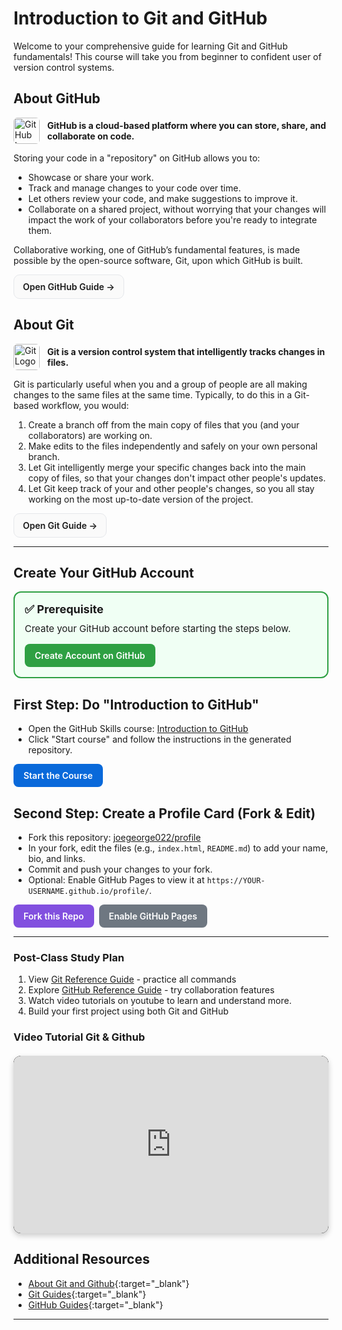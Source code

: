 # Introduction to Git and GitHub

Welcome to your comprehensive guide for learning Git and GitHub fundamentals! This course will take you from beginner to confident user of version control systems.

## About GitHub

<div style="display: flex; align-items: center; gap: 12px; margin: 8px 0 12px 0;">
  <img src="https://github.githubassets.com/images/modules/logos_page/GitHub-Mark.png" alt="GitHub Logo" width="42" height="42" style="border-radius: 6px;" />
  <strong>GitHub is a cloud-based platform where you can store, share, and collaborate on code.</strong>
 </div>

Storing your code in a "repository" on GitHub allows you to:

- Showcase or share your work.
- Track and manage changes to your code over time.
- Let others review your code, and make suggestions to improve it.
- Collaborate on a shared project, without worrying that your changes will impact the work of your collaborators before you're ready to integrate them.

Collaborative working, one of GitHub’s fundamental features, is made possible by the open-source software, Git, upon which GitHub is built.

  <a href="github/" style="text-decoration: none; color: inherit; display: inline-block; padding: 10px 14px; border: 1px solid #e5e7eb; border-radius: 10px; background: #fafafa; font-weight: 600;">Open GitHub Guide →</a>

## About Git

<div style="display: flex; align-items: center; gap: 12px; margin: 8px 0 12px 0;">
  <img src="https://git-scm.com/images/logos/downloads/Git-Icon-1788C.png" alt="Git Logo" width="42" height="42" style="border-radius: 6px;" />
  <strong>Git is a version control system that intelligently tracks changes in files.</strong>
 </div>

Git is particularly useful when you and a group of people are all making changes to the same files at the same time. Typically, to do this in a Git-based workflow, you would:

1. Create a branch off from the main copy of files that you (and your collaborators) are working on.
2. Make edits to the files independently and safely on your own personal branch.
3. Let Git intelligently merge your specific changes back into the main copy of files, so that your changes don't impact other people's updates.
4. Let Git keep track of your and other people's changes, so you all stay working on the most up-to-date version of the project.

  <a href="git/" style="text-decoration: none; color: inherit; display: inline-block; padding: 10px 14px; border: 1px solid #e5e7eb; border-radius: 10px; background: #fafafa; font-weight: 600;">Open Git Guide →</a>

---


## Create Your GitHub Account

<div style="padding: 16px; border: 2px solid #2ea043; border-radius: 12px; background: #f0fff4; margin: 16px 0;">
  <div style="font-weight: 700; font-size: 18px; margin-bottom: 8px;">✅ Prerequisite</div>
  <div style="font-size: 15px; line-height: 1.6;">
    Create your GitHub account before starting the steps below.
  </div>
  <div style="margin-top: 12px;">
    <a href="https://github.com" target="_blank" style="display: inline-block; padding: 10px 16px; background: #2ea043; color: #fff; border-radius: 8px; text-decoration: none; font-weight: 600;">Create Account on GitHub</a>
  </div>
</div>

## First Step: Do "Introduction to GitHub"

- Open the GitHub Skills course: [Introduction to GitHub](https://github.com/skills/introduction-to-github)
- Click "Start course" and follow the instructions in the generated repository.
<div style="margin-top: 8px;">
  <a href="https://github.com/skills/introduction-to-github" target="_blank" style="display: inline-block; padding: 10px 16px; background: #0969da; color: #fff; border-radius: 8px; text-decoration: none; font-weight: 600;">Start the Course</a>
</div>

## Second Step: Create a Profile Card (Fork & Edit)

- Fork this repository: [joegeorge022/profile](https://github.com/joegeorge022/profile)
- In your fork, edit the files (e.g., `index.html`, `README.md`) to add your name, bio, and links.
- Commit and push your changes to your fork.
- Optional: Enable GitHub Pages to view it at `https://YOUR-USERNAME.github.io/profile/`.
<div style="margin-top: 8px; display: flex; gap: 8px; flex-wrap: wrap;">
  <a href="https://github.com/joegeorge022/profile/fork" target="_blank" style="display: inline-block; padding: 10px 16px; background: #8250df; color: #fff; border-radius: 8px; text-decoration: none; font-weight: 600;">Fork this Repo</a>
  <a href="https://docs.github.com/en/pages/getting-started-with-github-pages/creating-a-github-pages-site" target="_blank" style="display: inline-block; padding: 10px 16px; background: #6e7781; color: #fff; border-radius: 8px; text-decoration: none; font-weight: 600;">Enable GitHub Pages</a>
</div>

---



### Post-Class Study Plan
1. View [Git Reference Guide](git/) - practice all commands
2. Explore [GitHub Reference Guide](github/) - try collaboration features
3. Watch video tutorials on youtube to learn and understand more. 
4. Build your first project using both Git and GitHub

### Video Tutorial Git & Github

<style>
.video-container {
    position: relative;
    padding-bottom: 56.25%;
    height: 0;
    overflow: hidden;
    max-width: 100%;
    background: #000;
    border-radius: 12px;
    box-shadow: 0px 4px 10px rgba(0, 0, 0, 0.2);
    margin: 20px auto;
}

.video-container iframe {
    position: absolute;
    top: 0;
    left: 0;
    width: 100%;
    height: 100%;
    border-radius: 12px;
}
</style>

<div class="video-container">
<iframe width="1056" height="594" src="https://www.youtube.com/embed/S7XpTAnSDL4" title="Git &amp; GitHub Tutorial | Visualized Git Course for Beginner &amp; Professional Developers in 2024" frameborder="0" allow="accelerometer; autoplay; clipboard-write; encrypted-media; gyroscope; picture-in-picture; web-share" referrerpolicy="strict-origin-when-cross-origin" allowfullscreen></iframe>
</div>

## Additional Resources

- [About Git and Github](https://docs.github.com/en/get-started/start-your-journey/about-github-and-git){:target="_blank"}
- [Git Guides](https://github.com/git-guides){:target="_blank"}
- [GitHub Guides](https://docs.github.com/en/get-started){:target="_blank"}

---

